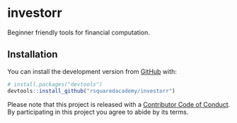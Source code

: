 
<!-- README.md is generated from README.Rmd. Please edit that file -->
investorr
=========

Beginner friendly tools for financial computation.

Installation
------------

You can install the development version from [GitHub](https://github.com/) with:

``` r
# install.packages("devtools")
devtools::install_github("rsquaredacademy/investorr")
```

Please note that this project is released with a [Contributor Code of Conduct](CODE_OF_CONDUCT.md). By participating in this project you agree to abide by its terms.
